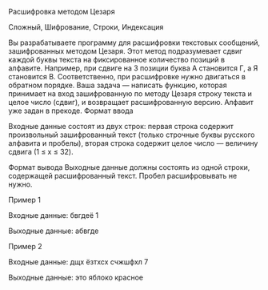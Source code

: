 Расшифровка методом Цезаря

Сложный, Шифрование, Строки, Индексация

Вы разрабатываете программу для расшифровки текстовых сообщений, зашифрованных методом Цезаря. Этот метод подразумевает сдвиг каждой буквы текста на фиксированное количество позиций в алфавите. Например, при сдвиге на 3 позиции буква А становится Г, а Я становится В. Соответственно, при расшифровке нужно двигаться в обратном порядке.
Ваша задача — написать функцию, которая принимает на вход зашифрованную по методу Цезаря строку текста и целое число (сдвиг), и возвращает расшифрованную версию. Алфавит уже задан в прекоде.
Формат ввода

Входные данные состоят из двух строк: первая строка содержит произвольный зашифрованный текст (только строчные буквы русского алфавита и пробелы), вторая строка содержит целое число — величину сдвига (1 ≤ x ≤ 32).

Формат вывода
Выходные данные должны состоять из одной строки, содержащей расшифрованный текст. Пробел расшифровывать не нужно.


Пример 1

Входные данные:
бвгдеё 1

Выходные данные:
абвгде


Пример 2

Входные данные:
дщх ёзтхсх счжшфхл 7

Выходные данные:
это яблоко красное